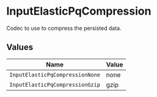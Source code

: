 # InputElasticPqCompression

Codec to use to compress the persisted data.


## Values

| Name                            | Value                           |
| ------------------------------- | ------------------------------- |
| `InputElasticPqCompressionNone` | none                            |
| `InputElasticPqCompressionGzip` | gzip                            |